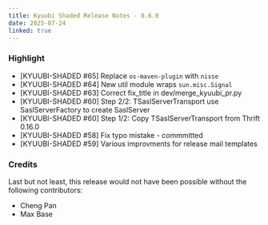 ```yaml
---
title: Kyuubi Shaded Release Notes - 0.6.0
date: 2025-07-24
linked: true
---
```

<!---
  Licensed under the Apache License, Version 2.0 (the "License");
  you may not use this file except in compliance with the License.
  You may obtain a copy of the License at

   http://www.apache.org/licenses/LICENSE-2.0

  Unless required by applicable law or agreed to in writing, software
  distributed under the License is distributed on an "AS IS" BASIS,
  WITHOUT WARRANTIES OR CONDITIONS OF ANY KIND, either express or implied.
  See the License for the specific language governing permissions and
  limitations under the License. See accompanying LICENSE file.
-->

### Highlight

- [KYUUBI-SHADED #65] Replace `os-maven-plugin` with `nisse`
- [KYUUBI-SHADED #64] New util module wraps `sun.misc.Signal`
- [KYUUBI-SHADED #63] Correct fix_title in dev/merge_kyuubi_pr.py
- [KYUUBI-SHADED #60] Step 2/2: TSaslServerTransport use SaslServerFactory to create SaslServer
- [KYUUBI-SHADED #60] Step 1/2: Copy TSaslServerTransport from Thrift 0.16.0
- [KYUUBI-SHADED #58] Fix typo mistake - commmitted
- [KYUUBI-SHADED #59] Various improvments for release mail templates

### Credits

Last but not least, this release would not have been possible without the following contributors:

* Cheng Pan
* Max Base
